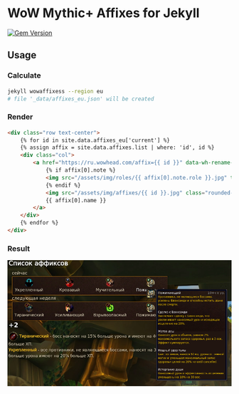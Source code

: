 # WoW Mythic+ Affixes for Jekyll

[![Gem Version](https://badge.fury.io/rb/jekyll-wowaffixes.svg)](https://badge.fury.io/rb/jekyll-wowaffixes)

## Usage

### Calculate

```bash
jekyll wowaffixess --region eu
# file '_data/affixes_eu.json' will be created
```

### Render

```html
<div class="row text-center">
    {% for id in site.data.affixes_eu['current'] %}
    {% assign affix = site.data.affixes.list | where: 'id', id %}
    <div class="col">
        <a href="https://ru.wowhead.com/affix={{ id }}" data-wh-rename-link="false">
            {% if affix[0].note %}
            <img src="/assets/img/roles/{{ affix[0].note.role }}.jpg" title="{{ affix[0].note.text }}" class="note" />
            {% endif %}
            <img src="/assets/img/affixes/{{ id }}.jpg" class="rounded-circle" width="36px"/><br />
            {{ affix[0].name }}
        </a>
    </div>
    {% endfor %}
</div>
```

### Result

![Result](https://github.com/forestguild/affixes/blob/master/screenshot.png)
